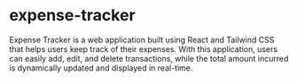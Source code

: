 # expense-tracker
Expense Tracker is a web application built using React and Tailwind CSS that helps users keep track of their expenses. With this application, users can easily add, edit, and delete transactions, while the total amount incurred is dynamically updated and displayed in real-time.

